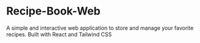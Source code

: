 # Recipe-Book-Web
A simple and interactive web application to store and manage your favorite recipes. Built with React and Tailwind CSS